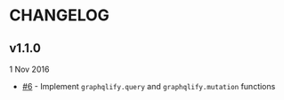 # CHANGELOG

## v1.1.0
1 Nov 2016

- [#6](https://github.com/kadirahq/graphqlify/pull/6) - Implement `graphqlify.query` and `graphqlify.mutation` functions

